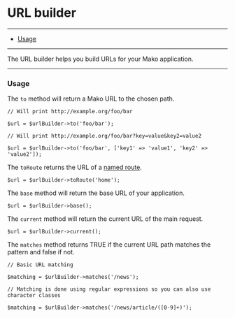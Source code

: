 # URL builder

--------------------------------------------------------

* [Usage](#usage)

--------------------------------------------------------

The URL builder helps you build URLs for your Mako application.

--------------------------------------------------------

<a id="usage"></a>

### Usage

The `to` method will return a Mako URL to the chosen path.

```
// Will print http://example.org/foo/bar

$url = $urlBuilder->to('foo/bar');

// Will print http://example.org/foo/bar?key=value&key2=value2

$url = $urlBuilder->to('foo/bar', ['key1' => 'value1', 'key2' => 'value2']);
```

The `toRoute` returns the URL of a [named route](:base_url:/docs/:version:/routing-and-controllers:routing#reverse_routing).

```
$url = $urlBuilder->toRoute('home');
```

The `base` method will return the base URL of your application.

```
$url = $urlBuilder->base();
```

The `current` method will return the current URL of the main request.

```
$url = $urlBuilder->current();
```

The `matches` method returns TRUE if the current URL path matches the pattern and false if not.

```
// Basic URL matching

$matching = $urlBuilder->matches('/news');

// Matching is done using regular expressions so you can also use character classes

$matching = $urlBuilder->matches('/news/article/([0-9]+)');
```
